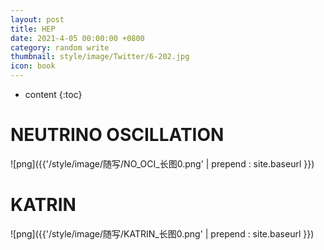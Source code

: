 ```yaml
---
layout: post
title: HEP
date: 2021-4-05 00:00:00 +0800
category: random write
thumbnail: style/image/Twitter/6-202.jpg
icon: book
---
```


* content
{:toc}


# NEUTRINO OSCILLATION


![png]({{'/style/image/随写/NO_OCI_长图0.png' | prepend : site.baseurl }})


# KATRIN

![png]({{'/style/image/随写/KATRIN_长图0.png' | prepend : site.baseurl }})

